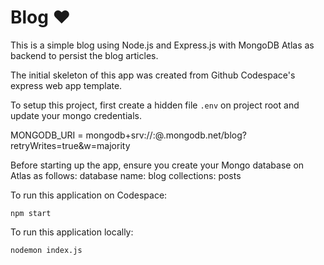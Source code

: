 # Blog ♥️ 

This is a simple blog using Node.js and Express.js with MongoDB Atlas as backend to persist the blog articles.

The initial skeleton of this app was created from Github Codespace's express web app template.

To setup this project, first create a hidden file `.env` on project root and update your mongo credentials.

MONGODB_URI = mongodb+srv://<user-name>:<password>@<cluster-given-name>.mongodb.net/blog?retryWrites=true&w=majority

Before starting up the app, ensure you create your Mongo database on Atlas as follows:
database name: blog
collections: posts

To run this application on Codespace:

```
npm start
```

To run this application locally:

```
nodemon index.js
```
